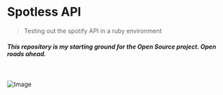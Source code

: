 # Spotless API
> Testing out the spotify API in a ruby environment

##### This repository is my starting ground for the Open Source project. Open roads ahead.

<br/>

![Image](http://routenote.com/blog/wp-content/uploads/2015/12/running-og.jpg)


<!-- == README

This README would normally document whatever steps are necessary to get the
application up and running.

Things you may want to cover:

* Ruby version

* System dependencies

* Configuration

* Database creation

* Database initialization

* How to run the test suite

* Services (job queues, cache servers, search engines, etc.)

* Deployment instructions

* ...


Please feel free to use a different markup language if you do not plan to run
<tt>rake doc:app</tt>. -->
